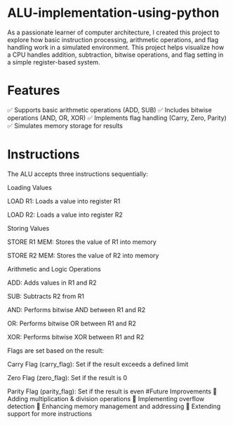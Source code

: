 # ALU-implementation-using-python
As a passionate learner of computer architecture, I created this project to explore how basic instruction processing, arithmetic operations, and flag handling work in a simulated environment. This project helps visualize how a CPU handles addition, subtraction, bitwise operations, and flag setting in a simple register-based system.
# Features
✅ Supports basic arithmetic operations (ADD, SUB) 
✅ Includes bitwise operations (AND, OR, XOR) 
✅ Implements flag handling (Carry, Zero, Parity) 
✅ Simulates memory storage for results
# Instructions
The ALU accepts three instructions sequentially:

Loading Values

LOAD R1: Loads a value into register R1

LOAD R2: Loads a value into register R2

Storing Values

STORE R1 MEM: Stores the value of R1 into memory

STORE R2 MEM: Stores the value of R2 into memory

Arithmetic and Logic Operations

ADD: Adds values in R1 and R2

SUB: Subtracts R2 from R1

AND: Performs bitwise AND between R1 and R2

OR: Performs bitwise OR between R1 and R2

XOR: Performs bitwise XOR between R1 and R2

Flags are set based on the result:

Carry Flag (carry_flag): Set if the result exceeds a defined limit

Zero Flag (zero_flag): Set if the result is 0

Parity Flag (parity_flag): Set if the result is even
#Future Improvements
🔹 Adding multiplication & division operations 
🔹 Implementing overflow detection 
🔹 Enhancing memory management and addressing 
🔹 Extending support for more instructions
